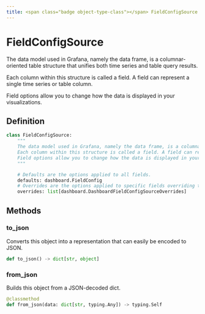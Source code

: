 ```yaml
---
title: <span class="badge object-type-class"></span> FieldConfigSource
---
```

# <span class="badge object-type-class"></span> FieldConfigSource

The data model used in Grafana, namely the data frame, is a columnar-oriented table structure that unifies both time series and table query results.

Each column within this structure is called a field. A field can represent a single time series or table column.

Field options allow you to change how the data is displayed in your visualizations.

## Definition

```python
class FieldConfigSource:
    """
    The data model used in Grafana, namely the data frame, is a columnar-oriented table structure that unifies both time series and table query results.
    Each column within this structure is called a field. A field can represent a single time series or table column.
    Field options allow you to change how the data is displayed in your visualizations.
    """

    # Defaults are the options applied to all fields.
    defaults: dashboard.FieldConfig
    # Overrides are the options applied to specific fields overriding the defaults.
    overrides: list[dashboard.DashboardFieldConfigSourceOverrides]
```
## Methods

### <span class="badge object-method"></span> to_json

Converts this object into a representation that can easily be encoded to JSON.

```python
def to_json() -> dict[str, object]
```

### <span class="badge object-method"></span> from_json

Builds this object from a JSON-decoded dict.

```python
@classmethod
def from_json(data: dict[str, typing.Any]) -> typing.Self
```

